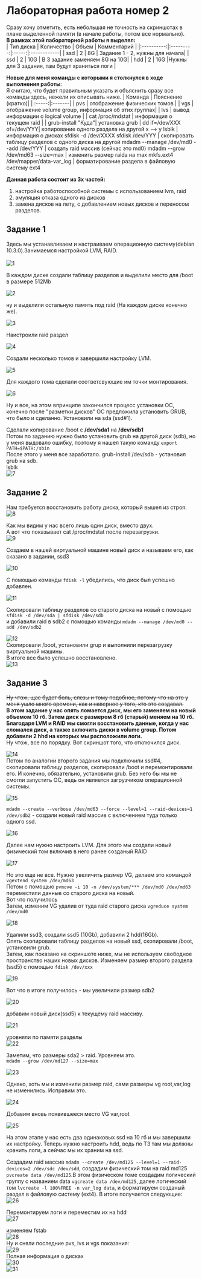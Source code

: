 # Лабораторная работа номер 2 <br>
Сразу хочу отметить, есть небольшая не точность на скриншотах в плане выделенной памяти (в начале работы, потом все нормально). <br>
**В рамках этой лабораторной работы я выделял:** <br>
| Тип диска  | Количество | Объем | Комментарий |
|:----------:|:---------:|:-----:|:------------|
| ssd | 2 | 8G | Задание 1 - 2, нужны для начала|
| ssd | 2 | 10G | В 3 задание заменяем 8G на 10G|
| hdd | 2 | 16G |Нужны для 3 задания, там будут храниться логи </head>|

**Новые для меня команды с которыми я столкнулся в ходе выполнения работы**: <br>
Я считаю, что будет правильным указать и объяснить сразу все команды здесь, нежели их описывать ниже.
| Команда | Пояснение (кратко)|
| :-----:|:-------|
| pvs | отображение физических томов |
| vgs | отображение volume group, информация об этих группах|
| lvs | вывод информации о logical volume |
| cat /proc/mdstat |  информация о текущем raid |
| grub-install "Куда"| установка grub |
dd if=/dev/XXX of=/dev/YYY| копирование одного раздела на другой x --> y 
lsblk | информация о дисках
sfdisk -d /dev/XXXX  sfdisk /dev/YYY | скопировать таблицу разделов с одного диска на другой
mdadm --manage /dev/md0 --add /dev/YYY | создать raid массив (сейчас это md0)
mdadm --grow /dev/md63 --size=max | изменить размер raida на max
mkfs.ext4 /dev/mapper/data-var_log | форматирование раздела в файловую систему ext4


**Данная работа состоит из 3х частей:** <br>
1. настройка работоспособной системы с использованием lvm, raid <br>
2. эмуляция отказа одного из дисков <br>
3. замена дисков на лету, с добавлением новых дисков и переносом разделов.<br>
## Задание 1
Здесь мы устанавливаем и настраиваем операционную систему(debian 10.3.0).Занимаемся настройкой LVM, RAID. <br><br>
![1](https://raw.githubusercontent.com/Antieasy/labs/master/lab2/img/1.PNG "Начало разметки дисков") <br>

В каждом диске создали таблицу разделов и выделили место для /boot в размере 512Mb<br>

![2](https://raw.githubusercontent.com/Antieasy/labs/master/lab2/img/2.PNG "Выделили место под /boot") <br>

ну и выделили остальную память под raid (На каждом диске конечно же). <br>

![3](https://raw.githubusercontent.com/Antieasy/labs/master/lab2/img/3.PNG "создали raid раздел") <br>

Наистроили raid раздел <br>

![4](https://raw.githubusercontent.com/Antieasy/labs/master/lab2/img/4.PNG "setting of raid") <br>

Создали несколько томов и завершили настройку LVM.<bt>

![5](https://raw.githubusercontent.com/Antieasy/labs/master/lab2/img/5.PNG "LVM") <br>

Для каждого тома сделали соответсвующие им точки монтирования. <br>

![6](https://raw.githubusercontent.com/Antieasy/labs/master/lab2/img/7.PNG "mountoint") <br>

Ну и все, на этом впринципе закончился процесс установки ОС, конечно после "разметки дисков" ОС предложила установить GRUB, что было и сделанно. Установили на sda (ssd#1). <br>

Сделали копирование /boot с **/dev/sda1** на **/dev/sdb1** <br>
Потом по заданию нужно было установить grub на другой диск (sdb), но у меня выдовало ошибку, поэтому я нашел такую команду ``export PATH=$PATH:/sbin``<br>
После этого у меня все заработало. grub-install /dev/sdb - установил grub на sdb.<br>
lsblk <br>
![7](https://raw.githubusercontent.com/Antieasy/labs/master/lab2/img/8.PNG "info") <br>
## Задание 2 <br>
Нам требуется восстановить работу диска, который вышел из строя.  <br>
![8](https://raw.githubusercontent.com/Antieasy/labs/master/lab2/img/10.PNG "lsbk") <br>

Как мы видим у нас всего лишь один диск, вместо двух. <br>
А вот что показывает cat /proc/mdstat после перезагрузки. <br>
![9](https://raw.githubusercontent.com/Antieasy/labs/master/lab2/img/12.PNG "raid info")<br>

Создаем в нашей виртуальной машине новый диск и называем его, как сказано в задании, ssd3 <br>

![10](https://raw.githubusercontent.com/Antieasy/labs/master/lab2/img/13.PNG "VM") <br>

С помощью команды ``fdisk -l`` убедились, что диск был успешно добавлен. <br>

![11](https://raw.githubusercontent.com/Antieasy/labs/master/lab2/img/14.PNG "fdisk") <br>

Cкопировали таблицу разделов со старого диска на новый с помощью ``sfdisk -d /dev/sda | sfdisk /dev/sdb`` <br>
и добавили raid в sdb2 c помощью команды ``mdadm --manage /dev/md0 --add /dev/sdb2`` <br>

![12](https://raw.githubusercontent.com/Antieasy/labs/master/lab2/img/15.PNG "copy table") <br>
Скопировали /boot, установили grup и выполнили перезагрузку виртуальной машины. <br>
В итоге все было успешно восстановлено. <br>
![13](https://raw.githubusercontent.com/Antieasy/labs/master/lab2/img/17.PNG "finish task 2") <br>

## Задание 3
~~Ну чтож, щас будет боль, слезы и тому подобное, потому что на это у меня ушло много времени, как и наверное у того, кто это создавал.~~ <br>
**В этом задание у нас опять ломается диск, мы его заменяем на новый объемом 10 гб. Затем диск с размером 8 гб (старый) меняем на 10 гб. Благодаря LVM и RAID мы смогли восстановить данные, когда у нас сломался диск, а также включить диски в volume group. Потом добавили 2 hhd на которых мы расположили логи.** <br> 
Ну чтож, все по порядку. Вот скриншот того, что отключился диск. <br>

![14](https://raw.githubusercontent.com/Antieasy/labs/master/lab2/img/18_3%20%D1%87%D0%B0%D1%81%D1%82%D1%8C%20%D0%9D%D0%B0%D1%87%D0%B0%D0%BB%D0%BE.PNG "begin") <br>
Потом по аналогии второго задания мы подключили ssd#4, скопировали таблицу разделов, скопировали /boot и перемонтировали его. И конечно, обязательно, установили grub. Без него бы мы не смогли запустить ОС, ведь он является загрузчиком операционной системы. <br>

![15](https://raw.githubusercontent.com/Antieasy/labs/master/lab2/img/20_c%D0%BC%D0%BE%D0%BD%D1%82%D0%B8%D1%80%D0%BE%D0%B2%D0%B0%D0%BB%D0%B8%20boot%20%D0%BD%D0%B0%20%D0%BD%D0%BE%D0%B2%D1%8B%D0%B9%20%D0%B4%D0%B8%D1%81%D0%BA.PNG "пасхалочка =)") <br>

``mdadm --create --verbose /dev/md63 --force --level=1 --raid-devices=1 /dev/sdb2`` - создали новый raid массив с включением туда только одного ssd. <br>

![16](https://raw.githubusercontent.com/Antieasy/labs/master/lab2/img/21_md63.PNG "set a raid") <br>

Далее нам нужно настроить LVM. Для этого мы создали новый физический том включив в него ранее созданый RAID <br>

![17](https://raw.githubusercontent.com/Antieasy/labs/master/lab2/img/22_pvcreate%20md63.PNG "setting LVM") <br>

Но это еще не все. Нужно увеличить размер VG, делаем это командой ``vgextend system /dev/md63`` <br>
Потом с помощью ``pvmove -i 10 -n /dev/system/*** /dev/md0 /dev/md63`` переместили данные со старого диска на новый. <br>
Вот что получилось <br>
Затем, изменим VG удалив от туда raid старого диска ``vgreduce system /dev/md0`` <br>

![18](https://raw.githubusercontent.com/Antieasy/labs/master/lab2/img/24_%20removed%20system.PNG "lsblk") <br>

Удалили ssd3, создали ssd5 (10Gb), добавили 2 hdd(16Gb). <br>
Опять скопировали таблицу разделов на новый ssd, скопировали /boot, установили grub. <br>
Затем, как показано на скриншоте ниже, мы не используем свободное пространство наших новых дисков. Изменяем размер второго раздела (ssd5) c помощью ``fdisk /dev/xxx``<br>

![19](https://raw.githubusercontent.com/Antieasy/labs/master/lab2/img/25_%20fdisk.PNG "lsblk and fsdick") <br>

Вот что в итоге получилось - мы увеличили размер sdb2 <br>

![20](https://raw.githubusercontent.com/Antieasy/labs/master/lab2/img/26_%D1%83%D0%B2%D0%B5%D0%BB%D0%B8%D1%87%D0%B8%D0%BB%D0%B8%20%D1%80%D0%B0%D0%B7%D0%BC%D0%B5%D1%80%20%D1%80%D0%B0%D0%B7%D0%B4%D0%B5%D0%BB%D0%B0.PNG "up gb") <br>

добавим новый диск(ssd5) к текущему raid массиву. <br>

![21](https://raw.githubusercontent.com/Antieasy/labs/master/lab2/img/27_2%20%D1%80%D0%B0%D0%B7%D0%BC%D0%B5%D1%87%D0%B5%D0%BD%D0%BD%D1%8B%D1%85%20%D0%BC%D0%B0%D1%81%D1%81%D0%B8%D0%B2%D0%B0%20%D0%BD%D0%BE%20%D0%BE%D0%B1%D0%B0%20%D1%81%20%D1%80%D0%B0%D0%B7%D0%BD%D0%BE%D0%B9%20%D0%BF%D0%B0%D0%BC%D1%8F%D1%82%D1%8C%D1%8E.PNG "=)") <br>

уровняли по памяти разделы <br>
![22](https://raw.githubusercontent.com/Antieasy/labs/master/lab2/img/28_%20%D0%A3%D1%80%D0%B0%D0%B2%D0%BD%D1%8F%D0%BB%D0%B8%20%D0%BF%D0%BE%20%D0%BF%D0%B0%D0%BC%D1%8F%D1%82%D0%B8%20%D1%80%D0%B0%D0%B7%D0%B4%D0%B5%D0%BB%D1%8B.PNG "=)") <br>

Заметим, что размеры sda2 > raid. Уровняем это. <br>
``mdadm --grow /dev/md127 --size=max`` <br>

![23](https://raw.githubusercontent.com/Antieasy/labs/master/lab2/img/29_%20%D0%A3%D0%B2%D0%B5%D0%BB%D0%B8%D1%87%D0%B8%20%D1%80%D0%B0%D0%B7%D0%BC%D0%B5%D1%80%20Raid%20na%20max.PNG "=)") <br>

Однако, хоть мы и изменили размер raid, сами размеры vg root,var,log не изменились. Исправим это. <br>

![24](https://raw.githubusercontent.com/Antieasy/labs/master/lab2/img/30_%D1%80%D0%B0%D1%81%D1%88%D1%80%D0%B8%D0%BB%D0%B8%20%D1%80%D0%B0%D0%B7%D0%BC%D0%B5%D1%80%20%D0%BD%D0%B0%D1%88%D0%B5%D0%B3%D0%BE%20PV.PNG "=)") <br>

Добавим вновь появившееся место VG var,root <br>

![25](https://raw.githubusercontent.com/Antieasy/labs/master/lab2/img/31_18%20%D0%B7%D0%B0%D0%B4%D0%B0%D0%BD%D0%B8%D0%B5.PNG "=)") <br>

На этом этапе у нас есть два одинаковых ssd на 10 гб и мы завершили их настройку. Теперь нужно настроить hdd, ведь по ТЗ там мы должны хранить логи, а сейчас мы их храним на ssd.<br>

Создадим raid массив ``mdadm --create /dev/md125 --level=1 --raid-devices=2 /dev/sdc /dev/sdd``, создадим физический том на raid md125 ``pvcreate data /dev/md125``.В этом физическом томе создадим логический группу с названием data ``vgcreate data /dev/md125``, далее логический том ``lvcreate -l 100%FREE -n var_log data``, и форматируем созданый раздел в файловую систему (ext4). В итоге получается следующие: <br>
![26](https://raw.githubusercontent.com/Antieasy/labs/master/lab2/img/32_%D0%BA%D0%BE%D0%BD%D0%B5%D1%86%2019%D0%B3%D0%BE%20%D0%B7%D0%B0%D0%B4%D0%B0%D0%BD%D0%B8%D1%8F.PNG "+") <br>

Перемонтируем логи и переместим их на hdd <br>
![27](https://raw.githubusercontent.com/Antieasy/labs/master/lab2/img/33_%20%D0%BF%D0%B5%D1%80%D0%B5%D0%BC%D0%B5%D1%81%D1%82%D0%B8%D0%BB%D0%B8%20%D0%BD%D0%B0%D1%88%D0%B8%20%D0%BB%D0%BE%D0%B3%D0%B8%20%D0%BD%D0%B0%20hdd.PNG "=)") <br>

изменяем fstab <br>
![28](https://raw.githubusercontent.com/Antieasy/labs/master/lab2/img/34_%20%D0%B8%D0%B7%D0%BC%D0%B5%D0%BD%D0%B8%D0%BB%D0%B8%20%D1%82%D0%BE%D1%87%D0%BA%D1%83%20%D0%BC%D0%BE%D0%BD%D1%82%D0%B8%D1%80%D0%BE%D0%B2%D0%B0%D0%BD%D0%B8%D1%8F%20%D0%BB%D0%BE%D0%B3%D0%BE%D0%B2.PNG "0") <br>
Ну и сняли последние pvs, lvs и vgs показания: <br>
![29](https://raw.githubusercontent.com/Antieasy/labs/master/lab2/img/35_%D0%BF%D0%BE%D1%81%D0%BB%D0%B5%D0%B4%D0%BD%D0%B8%D0%B5%20%D0%B4%D0%B0%D0%BD%D0%BD%D1%8B%D0%B5.PNG "9") <br>
Полная информация о дисках <br>
![30](https://github.com/Antieasy/labs/blob/master/lab2/img/36_lsblk.PNG) <br>
![31](https://raw.githubusercontent.com/Antieasy/labs/master/lab2/img/37_%20%D0%BA%D0%BE%D0%BD%D0%B5%D1%86.PNG)<br>
